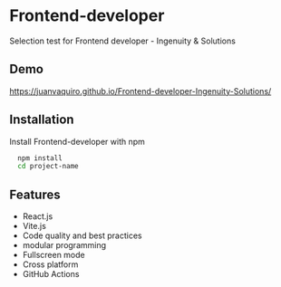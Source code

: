 
# Frontend-developer

Selection test for Frontend developer - Ingenuity & Solutions


## Demo

https://juanvaquiro.github.io/Frontend-developer-Ingenuity-Solutions/


## Installation

Install Frontend-developer with npm

```bash
  npm install 
  cd project-name
```

## Features

- React.js
- Vite.js
- Code quality and best practices
- modular programming
- Fullscreen mode
- Cross platform
- GitHub Actions


